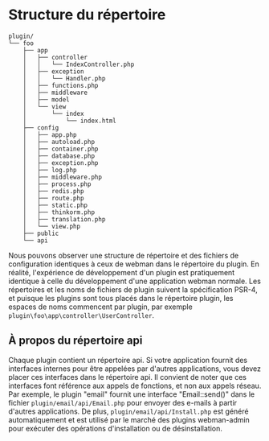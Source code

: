# Structure du répertoire

```plaintext
plugin/
└── foo
    ├── app
    │   ├── controller
    │   │   └── IndexController.php
    │   ├── exception
    │   │   └── Handler.php
    │   ├── functions.php
    │   ├── middleware
    │   ├── model
    │   └── view
    │       └── index
    │           └── index.html
    ├── config
    │   ├── app.php
    │   ├── autoload.php
    │   ├── container.php
    │   ├── database.php
    │   ├── exception.php
    │   ├── log.php
    │   ├── middleware.php
    │   ├── process.php
    │   ├── redis.php
    │   ├── route.php
    │   ├── static.php
    │   ├── thinkorm.php
    │   ├── translation.php
    │   └── view.php
    ├── public
    └── api
```

Nous pouvons observer une structure de répertoire et des fichiers de configuration identiques à ceux de webman dans le répertoire du plugin. En réalité, l'expérience de développement d'un plugin est pratiquement identique à celle du développement d'une application webman normale. Les répertoires et les noms de fichiers de plugin suivent la spécification PSR-4, et puisque les plugins sont tous placés dans le répertoire plugin, les espaces de noms commencent par plugin, par exemple `plugin\foo\app\controller\UserController`.

## À propos du répertoire api
Chaque plugin contient un répertoire api. Si votre application fournit des interfaces internes pour être appelées par d'autres applications, vous devez placer ces interfaces dans le répertoire api. Il convient de noter que ces interfaces font référence aux appels de fonctions, et non aux appels réseau. Par exemple, le plugin "email" fournit une interface "Email::send()" dans le fichier `plugin/email/api/Email.php` pour envoyer des e-mails à partir d'autres applications. De plus, `plugin/email/api/Install.php` est généré automatiquement et est utilisé par le marché des plugins webman-admin pour exécuter des opérations d'installation ou de désinstallation.
